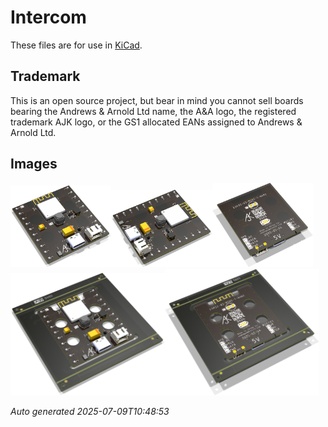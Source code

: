 # Intercom

These files are for use in [KiCad](https://www.kicad.org).

## Trademark

This is an open source project, but bear in mind you cannot sell boards bearing the Andrews & Arnold Ltd name, the A&A logo, the registered trademark AJK logo, or the GS1 allocated EANs assigned to Andrews & Arnold Ltd.

## Images

<img src='Intercom.png' width=32%><img src='Intercom-90.png' width=32%><img src='Intercom-bottom.png' width=32%>
<img src='Intercom-panel.png' width=49%><img src='Intercom-panel-bottom.png' width=49%>

*Auto generated 2025-07-09T10:48:53*
